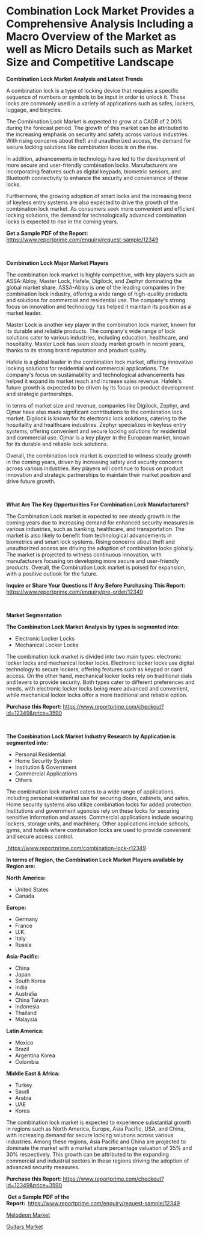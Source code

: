 <p><h1>Combination Lock Market Provides a Comprehensive Analysis Including a Macro Overview of the Market as well as Micro Details such as Market Size and Competitive Landscape</h1></p><p><strong>Combination Lock Market Analysis and Latest Trends</strong></p>
<p><p>A combination lock is a type of locking device that requires a specific sequence of numbers or symbols to be input in order to unlock it. These locks are commonly used in a variety of applications such as safes, lockers, luggage, and bicycles.</p><p>The Combination Lock Market is expected to grow at a CAGR of 2.00% during the forecast period. The growth of this market can be attributed to the increasing emphasis on security and safety across various industries. With rising concerns about theft and unauthorized access, the demand for secure locking solutions like combination locks is on the rise.</p><p>In addition, advancements in technology have led to the development of more secure and user-friendly combination locks. Manufacturers are incorporating features such as digital keypads, biometric sensors, and Bluetooth connectivity to enhance the security and convenience of these locks.</p><p>Furthermore, the growing adoption of smart locks and the increasing trend of keyless entry systems are also expected to drive the growth of the combination lock market. As consumers seek more convenient and efficient locking solutions, the demand for technologically advanced combination locks is expected to rise in the coming years.</p></p>
<p><strong>Get a Sample PDF of the Report:&nbsp;</strong> <a href="https://www.reportprime.com/enquiry/request-sample/12349">https://www.reportprime.com/enquiry/request-sample/12349</a></p>
<p>&nbsp;</p>
<p><strong>Combination Lock Major Market Players</strong></p>
<p><p>The combination lock market is highly competitive, with key players such as ASSA-Abloy, Master Lock, Hafele, Digilock, and Zephyr dominating the global market share. ASSA-Abloy is one of the leading companies in the combination lock industry, offering a wide range of high-quality products and solutions for commercial and residential use. The company's strong focus on innovation and technology has helped it maintain its position as a market leader.</p><p>Master Lock is another key player in the combination lock market, known for its durable and reliable products. The company's wide range of lock solutions cater to various industries, including education, healthcare, and hospitality. Master Lock has seen steady market growth in recent years, thanks to its strong brand reputation and product quality.</p><p>Hafele is a global leader in the combination lock market, offering innovative locking solutions for residential and commercial applications. The company's focus on sustainability and technological advancements has helped it expand its market reach and increase sales revenue. Hafele's future growth is expected to be driven by its focus on product development and strategic partnerships.</p><p>In terms of market size and revenue, companies like Digilock, Zephyr, and Ojmar have also made significant contributions to the combination lock market. Digilock is known for its electronic lock solutions, catering to the hospitality and healthcare industries. Zephyr specializes in keyless entry systems, offering convenient and secure locking solutions for residential and commercial use. Ojmar is a key player in the European market, known for its durable and reliable lock solutions.</p><p>Overall, the combination lock market is expected to witness steady growth in the coming years, driven by increasing safety and security concerns across various industries. Key players will continue to focus on product innovation and strategic partnerships to maintain their market position and drive future growth.</p></p>
<p>&nbsp;</p>
<p><strong>What Are The Key Opportunities For Combination Lock Manufacturers?</strong></p>
<p><p>The Combination Lock market is expected to see steady growth in the coming years due to increasing demand for enhanced security measures in various industries, such as banking, healthcare, and transportation. The market is also likely to benefit from technological advancements in biometrics and smart lock systems. Rising concerns about theft and unauthorized access are driving the adoption of combination locks globally. The market is projected to witness continuous innovation, with manufacturers focusing on developing more secure and user-friendly products. Overall, the Combination Lock market is poised for expansion, with a positive outlook for the future.</p></p>
<p><strong>Inquire or Share Your Questions If Any Before Purchasing This Report:</strong> <a href="https://www.reportprime.com/enquiry/pre-order/12349">https://www.reportprime.com/enquiry/pre-order/12349</a></p>
<p>&nbsp;</p>
<p><strong>Market Segmentation</strong></p>
<p><strong>The Combination Lock Market Analysis by types is segmented into:</strong></p>
<p><ul><li>Electronic Locker Locks</li><li>Mechanical Locker Locks</li></ul></p>
<p><p>The combination lock market is divided into two main types: electronic locker locks and mechanical locker locks. Electronic locker locks use digital technology to secure lockers, offering features such as keypad or card access. On the other hand, mechanical locker locks rely on traditional dials and levers to provide security. Both types cater to different preferences and needs, with electronic locker locks being more advanced and convenient, while mechanical locker locks offer a more traditional and reliable option.</p></p>
<p><strong>Purchase this Report:&nbsp;</strong><a href="https://www.reportprime.com/checkout?id=12349&price=3590">https://www.reportprime.com/checkout?id=12349&price=3590</a></p>
<p>&nbsp;</p>
<p><strong>The Combination Lock Market Industry Research by Application is segmented into:</strong></p>
<p><ul><li>Personal Residential</li><li>Home Security System</li><li>Institution & Government</li><li>Commercial Applications</li><li>Others</li></ul></p>
<p><p>The combination lock market caters to a wide range of applications, including personal residential use for securing doors, cabinets, and safes. Home security systems also utilize combination locks for added protection. Institutions and government agencies rely on these locks for securing sensitive information and assets. Commercial applications include securing lockers, storage units, and machinery. Other applications include schools, gyms, and hotels where combination locks are used to provide convenient and secure access control.</p></p>
<p><a href="https://www.reportprime.com/combination-lock-r12349">&nbsp;https://www.reportprime.com/combination-lock-r12349</a></p>
<p><strong>In terms of Region, the Combination Lock Market Players available by Region are:</strong></p>
<p>
    <p> <strong> North America: </strong>
        <ul>
            <li>United States</li>
            <li>Canada</li>
        </ul>
        </p> 
    <p> <strong> Europe: </strong>
        <ul>
            <li>Germany</li>
            <li>France</li>
            <li>U.K.</li>
            <li>Italy</li>
            <li>Russia</li>
        </ul>
        </p> 
    <p> <strong> Asia-Pacific: </strong>
        <ul>
            <li>China</li>
            <li>Japan</li>
            <li>South Korea</li>
            <li>India</li>
            <li>Australia</li>
            <li>China Taiwan</li>
            <li>Indonesia</li>
            <li>Thailand</li>
            <li>Malaysia</li>
        </ul>
        </p> 
    <p> <strong> Latin America: </strong>
        <ul>
            <li>Mexico</li>
            <li>Brazil</li>
            <li>Argentina Korea</li>
            <li>Colombia</li>
        </ul>
        </p> 
    <p> <strong> Middle East & Africa: </strong>
        <ul>
            <li>Turkey</li>
            <li>Saudi</li>
            <li>Arabia</li>
            <li>UAE</li>
            <li>Korea</li>
        </ul>
    </p>
    </p>
<p><p>The combination lock market is expected to experience substantial growth in regions such as North America, Europe, Asia Pacific, USA, and China, with increasing demand for secure locking solutions across various industries. Among these regions, Asia Pacific and China are projected to dominate the market with a market share percentage valuation of 35% and 30% respectively. This growth can be attributed to the expanding commercial and industrial sectors in these regions driving the adoption of advanced security measures.</p></p>
<p><strong>Purchase this Report: </strong><a href="https://www.reportprime.com/checkout?id=12349&price=3590">https://www.reportprime.com/checkout?id=12349&price=3590</a></p>
<p>&nbsp;<strong>Get a Sample PDF of the Report:&nbsp;&nbsp;</strong><a href="https://www.reportprime.com/enquiry/request-sample/12349">https://www.reportprime.com/enquiry/request-sample/12349</a></p>
<p><strong></strong></p>
<p><p><a href="https://github.com/topanyudistiraadinugraha/Market-Research-Report-List-1/blob/main/melodeon-market.md">Melodeon Market</a></p><p><a href="https://github.com/philipWlf74/Market-Research-Report-List-1/blob/main/guitars-market.md">Guitars Market</a></p></p>